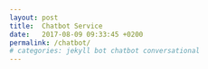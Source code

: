 ```yaml
---
layout: post
title:  Chatbot Service
date:   2017-08-09 09:33:45 +0200
permalink: /chatbot/
# categories: jekyll bot chatbot conversational
--- 
```


<html>
  <head>
    <meta charset="utf-8">
    <title>BotUI - Hello World</title>
    <meta name="viewport" content="width=device-width, initial-scale=1, maximum-scale=1">
    <link rel="stylesheet" href="https://unpkg.com/botui/build/botui.min.css" />
    <link rel="stylesheet" href="https://unpkg.com/botui/build/botui-theme-default.css" />
    <meta name="description" content="A hello world bot. A conversational UI built using BotUI.">
  </head>
  <body>
    <div class="botui-app-container" id="botui-app">
      <bot-ui></bot-ui>
    </div>
    <script src="https://cdn.jsdelivr.net/vue/latest/vue.min.js"></script>
    <script src="https://unpkg.com/botui/build/botui.js"></script>
    <script src="/assets/bots/home/home/home-bot.js"></script>
  </body>
</html>